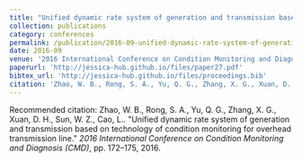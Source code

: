 ```yaml
---
title: "Unified dynamic rate system of generation and transmission based on technology of condition monitoring for overhead transmission line"
collection: publications
category: conferences
permalink: /publication/2016-09-unified-dynamic-rate-system-of-generation-and-transmission-based-on-technology-of-condition-monitoring-for-overhead-transmission-line
date: 2016-09
venue: '2016 International Conference on Condition Monitoring and Diagnosis (CMD)'
paperurl: 'http://jessica-hub.github.io/files/paper27.pdf'
bibtex_url: 'http://jessica-hub.github.io/files/proceedings.bib'
citation: 'Zhao, W. B., Rong, S. A., Yu, Q. G., Zhang, X. G., Xuan, D. H., Sun, W. Z., Cao, L.. &quot;Unified dynamic rate system of generation and transmission based on technology of condition monitoring for overhead transmission line.&quot; <i>2016 International Conference on Condition Monitoring and Diagnosis (CMD)</i>, pp. 172–175, 2016.'
---
```


Recommended citation: Zhao, W. B., Rong, S. A., Yu, Q. G., Zhang, X. G., Xuan, D. H., Sun, W. Z., Cao, L.. &quot;Unified dynamic rate system of generation and transmission based on technology of condition monitoring for overhead transmission line.&quot; <i>2016 International Conference on Condition Monitoring and Diagnosis (CMD)</i>, pp. 172–175, 2016.
